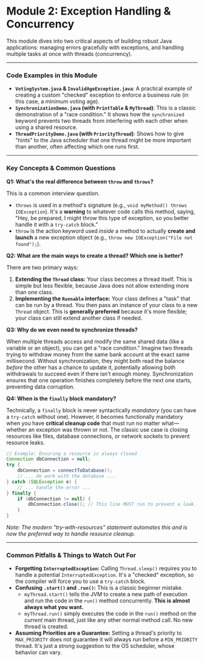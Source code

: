 # Module 2: Exception Handling & Concurrency

This module dives into two critical aspects of building robust Java applications: managing errors gracefully with exceptions, and handling multiple tasks at once with threads (concurrency).

---

### Code Examples in this Module

- **`VotingSystem.java` & `InvalidAgeException.java`**: A practical example of creating a custom "checked" exception to enforce a business rule (in this case, a minimum voting age).
- **`SynchronizationDemo.java` (with `PrintTable` & `MyThread`)**: This is a classic demonstration of a "race condition." It shows how the `synchronized` keyword prevents two threads from interfering with each other when using a shared resource.
- **`ThreadPriorityDemo.java` (with `PriorityThread`)**: Shows how to give "hints" to the Java scheduler that one thread might be more important than another, often affecting which one runs first.

---

### Key Concepts & Common Questions

**Q1: What's the real difference between `throw` and `throws`?**

This is a common interview question.

- `throws` is used in a method's signature (e.g., `void myMethod() throws IOException`). It's a **warning** to whatever code calls this method, saying, "Hey, be prepared, I might throw this type of exception, so you better handle it with a `try-catch` block."
- `throw` is the action keyword used _inside_ a method to actually **create and launch** a new exception object (e.g., `throw new IOException("File not found");`).

**Q2: What are the main ways to create a thread? Which one is better?**

There are two primary ways:

1.  **Extending the `Thread` class:** Your class becomes a thread itself. This is simple but less flexible, because Java does not allow extending more than one class.
2.  **Implementing the `Runnable` interface:** Your class defines a "task" that can be run by a thread. You then pass an instance of your class to a new `Thread` object. This is **generally preferred** because it's more flexible; your class can still extend another class if needed.

**Q3: Why do we even need to synchronize threads?**

When multiple threads access and modify the same shared data (like a variable or an object), you can get a "race condition." Imagine two threads trying to withdraw money from the same bank account at the exact same millisecond. Without synchronization, they might both read the balance _before_ the other has a chance to update it, potentially allowing both withdrawals to succeed even if there isn't enough money. Synchronization ensures that one operation finishes completely before the next one starts, preventing data corruption.

**Q4: When is the `finally` block mandatory?**

Technically, a `finally` block is never syntactically _mandatory_ (you can have a `try-catch` without one). However, it becomes functionally mandatory when you have **critical cleanup code** that must run no matter what—whether an exception was thrown or not. The classic use case is closing resources like files, database connections, or network sockets to prevent resource leaks.

```java
// Example: Ensuring a resource is always closed
Connection dbConnection = null;
try {
    dbConnection = connectToDatabase();
    // ... do work with the database ...
} catch (SQLException e) {
    // ... handle the error ...
} finally {
    if (dbConnection != null) {
        dbConnection.close(); // This line MUST run to prevent a leak.
    }
}
```

_Note: The modern "try-with-resources" statement automates this and is now the preferred way to handle resource cleanup._

---

### Common Pitfalls & Things to Watch Out For

- **Forgetting `InterruptedException`:** Calling `Thread.sleep()` requires you to handle a potential `InterruptedException`. It's a "checked" exception, so the compiler will force you to use a `try-catch` block.
- **Confusing `.start()` and `.run()`:** This is a classic beginner mistake.
  - `myThread.start()` tells the JVM to create a new path of execution and run the code in the `run()` method concurrently. **This is almost always what you want.**
  - `myThread.run()` simply executes the code in the `run()` method on the _current_ main thread, just like any other normal method call. No new thread is created.
- **Assuming Priorities are a Guarantee:** Setting a thread's priority to `MAX_PRIORITY` does not guarantee it will always run before a `MIN_PRIORITY` thread. It's just a strong suggestion to the OS scheduler, whose behavior can vary.
